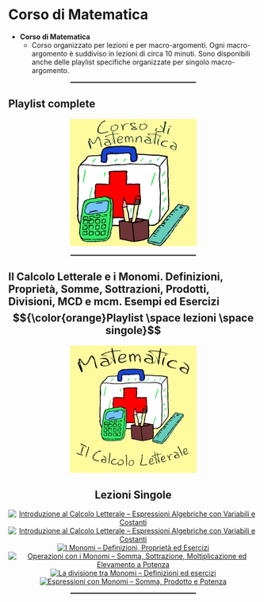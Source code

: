 # **Corso di Matematica**

 - **Corso di Matematica**
   - Corso organizzato per lezioni e per macro-argomenti. Ogni macro-argomento è suddiviso in lezioni di circa 10 minuti. Sono disponibili anche delle playlist specifiche organizzate per singolo macro-argomento.
<!---
 - **Matematica tutto d’un fiato**
   - Video completi di ogni macro-argomento in cui sono messe assieme e in modo ordinato tutte le lezioni
 - **Matematica – Flashcards (Tablet o Smartphone)**
   - Serie di video “shorts” ricavati dalle lezioni. Sono video di durata inferiore al minuto (**flashcards**) che possono essere scorsi velocemente allo scopo di facilitare il ripasso o semplicemente per curiosità. Sono disponibili anche delle playlist specifiche organizzate per singolo macro-argomento.
-->
  
<div align="center">
  <hr style="width: 50%; border: 1px solid #808080;">
</div>

## **Playlist complete**

<div align="center">
  <a href="https://www.youtube.com/watch?v=0QJpb6LIIXU&list=PL8nSPrZb28LTSu1J31xi9YcS6sVTcyD2C">    
    <img src="./Immagini/Corso_di_Matematica_256.jpg" alt="Corso di Matematica">
  </a>     
  <!---
  <a href="https://www.youtube.com/watch?v=K4gf_YanKFk&list=PL8nSPrZb28LTqfTAoRUl4sg6rCbrL2gwE">    
    <img src="./Immagini/Matematica_tutto_ d_un_fiato_256.jpg" alt="Matematica tutto d'un fiato">
  </a> 
  <a href="https://www.youtube.com/playlist?list=PL8nSPrZb28LQ7NziB90W2tDkpI6NlpMVI">    
    <img src="./Immagini/Matematica_Shorts_256.jpg" alt="Flashcards Corso di Matematica">
  </a> 
  -->
</div>

<div align="center">
  <hr style="width: 50%; border: 1px solid #808080;">
</div>

<!---
## **Il Calcolo Letterale e i Monomi. Definizioni, Proprietà, Somme, Sottrazioni, Prodotti, Divisioni, MCD e mcm. Esempi ed Esercizi $${\color{orange}Playlist \space lezioni \space singole \space – \space Video \space con \space tutte \space le \space lezioni \space – \space Flashcards \space ( \space Video \space Short \space Verticali )}$$**
-->
## **Il Calcolo Letterale e i Monomi. Definizioni, Proprietà, Somme, Sottrazioni, Prodotti, Divisioni, MCD e mcm. Esempi ed Esercizi $${\color{orange}Playlist \space lezioni \space singole}$$**



<div align="center">
  <a href="https://www.youtube.com/watch?v=RRfM4uULU1I&list=PL8nSPrZb28LR20HbXb1t_Jp6M11QfAqKF">    
    <img src="./Immagini/10_Il_Calcolo_Letterale.jpg" alt="Il Calcolo Letterale e i Monomi">
  </a>  
  <!---
  <a href="https://www.youtube.com/watch?v=K4gf_YanKFk&list=PL8nSPrZb28LTqfTAoRUl4sg6rCbrL2gwE">    
    <img src="https://img.youtube.com/vi/K4gf_YanKFk/maxresdefault.jpg" alt="Tutto d'un fiato: Grandezze Fisiche e Sistema Internazionale di Unità di Misura" height="256">
  </a>   
  <a href="https://www.youtube.com/playlist?list=PL8nSPrZb28LTtY5gd9s1N1nzhgesyi0BC">    
    <img src="./Immagini/10T_Grandezze_Fisiche_e_Sistema_Internazionale_di_Unita_di_Misura.jpg" alt="Flashcards Shorts - Grandezze Fisiche e Sistema Internazionale di Unità di Misura">
  </a> 
  -->
</div>

<div align="center">
  <h2>Lezioni Singole</h2>
</div>

<div align="center">
  <a href="https://www.youtube.com/watch?v=RRfM4uULU1I&list=PL8nSPrZb28LR20HbXb1t_Jp6M11QfAqKF">    
    <img src="https://i.ytimg.com/vi/RRfM4uULU1I/maxresdefault.jpg" alt="Introduzione al Calcolo Letterale – Espressioni Algebriche con Variabili e Costanti" height="256">
  </a> 

  <a href="https://www.youtube.com/watch?v=RRfM4uULU1I&list=PL8nSPrZb28LR20HbXb1t_Jp6M11QfAqKF">
    <img src="https://i.ytimg.com/vi/RRfM4uULU1I/maxresdefault.jpg" alt="Introduzione al Calcolo Letterale – Espressioni Algebriche con Variabili e Costanti" height="256">
  </a>
  
  <a href="https://www.youtube.com/watch?v=Z7LHcoyBsKY&list=PL8nSPrZb28LR20HbXb1t_Jp6M11QfAqKF">
    <img src="https://i.ytimg.com/vi/Z7LHcoyBsKY/maxresdefault.jpg" alt="I Monomi – Definizioni, Proprietà ed Esercizi" height="256">
  </a>
  
  <a href="https://www.youtube.com/watch?v=D8UVOzwq45w&list=PL8nSPrZb28LR20HbXb1t_Jp6M11QfAqKF">
    <img src="https://i.ytimg.com/vi/D8UVOzwq45w/maxresdefault.jpg" alt="Operazioni con i Monomi – Somma, Sottrazione, Moltiplicazione ed Elevamento a Potenza" height="256">
  </a>
  
  <a href="https://www.youtube.com/watch?v=12euplzSZkQ&list=PL8nSPrZb28LR20HbXb1t_Jp6M11QfAqKF">
    <img src="https://i.ytimg.com/vi/12euplzSZkQ/maxresdefault.jpg" alt="La divisione tra Monomi – Definizioni ed esercizi" height="256">
  </a>
  
  <a href="https://www.youtube.com/watch?v=0QJpb6LIIXU&list=PL8nSPrZb28LR20HbXb1t_Jp6M11QfAqKF">
    <img src="https://i.ytimg.com/vi/0QJpb6LIIXU/maxresdefault.jpg" alt="Espressioni con Monomi – Somma, Prodotto e Potenza" height="256">
  </a>

</div>

<div align="center">
  <hr style="width: 50%; border: 1px solid #808080;">
</div>

